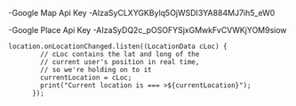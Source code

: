 

-Google Map Api Key
    -AIzaSyCLXYGKBylq5OjWSDI3YA884MJ7ih5_eW0


-Google Place Api Key
    -AIzaSyDQ2c_pOSOFYSjxGMwkFvCVWKjYOM9siow




    location.onLocationChanged.listen((LocationData cLoc) {
            // cLoc contains the lat and long of the
            // current user's position in real time,
            // so we're holding on to it
            currentLocation = cLoc;
            print("Current location is === >${currentLocation}");
          });
